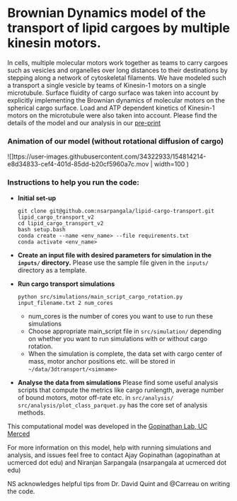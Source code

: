 # Brownian Dynamics model of the transport of lipid cargoes by multiple kinesin motors.

In cells, multiple molecular motors work together as teams to carry cargoes such as vesicles and organelles over long distances to their destinations by stepping along a network of cytoskeletal filaments. We have modeled such a transport a single vesicle by teams of Kinesin-1 motors on a single microtubule. Surface fluidity of cargo surface was taken into account by explicitly implementing the Brownian dynamics of molecular motors on the spherical cargo surface. Load and ATP dependent kinetics of Kinesin-1 motors on the microtubule were also taken into account. Please find the details of the model and our analysis in our [pre-print](https://www.biorxiv.org/content/10.1101/2021.06.10.447989v3)

### Animation of our model (without rotational diffusion of cargo)

![]ttps://user-images.githubusercontent.com/34322933/154814214-e8d34833-cef4-401d-85dd-b20cf5960a7c.mov | width=100 )


### Instructions to help you run the code:


- **Initial set-up**

  ```
  git clone git@github.com:nsarpangala/lipid-cargo-transport.git lipid_cargo_transport_v2
  cd lipid_cargo_transport_v2
  bash setup.bash
  conda create --name <env_name> --file requirements.txt
  conda activate <env_name>
  ```

- **Create an input file with desired parameters for simulation in the `inputs/` directory.**
   Please use the sample file given in the `inputs/` directory as a template. 

- **Run cargo transport simulations**

  `python src/simulations/main_script_cargo_rotation.py input_filename.txt 2 num_cores`

  * num_cores is the number of cores you want to use to run these simulations
  * Choose appropriate main_script file in `src/simulation/` depending on whether you want to run simulations with or without cargo rotation.
  * When the simulation is complete, the data set with cargo center of mass, motor anchor positions etc. will be stored in `~/data/3dtransport/<simname>`

- **Analyse the data from simulations**
  Please find some useful analysis scripts that compute the metrics like cargo runlength, average number of bound motors, motor off-rate etc. in `src/analysis/`
  `src/analysis/plot_class_parquet.py` has the core set of analysis methods.


This computational model was developed in the [Gopinathan Lab, UC Merced](http://gopinathanlab.ucmerced.edu/)

For more information on this model, help with running simulations and analysis, and issues feel free to contact 
Ajay Gopinathan (agopinathan at ucmerced dot edu) and Niranjan Sarpangala (nsarpangala at ucmerced dot edu)

NS acknowledges helpful tips from Dr. David Quint and @Carreau on writing the code.
